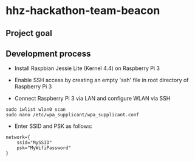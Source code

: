 # hhz-hackathon-team-beacon

## Project goal


## Development process
- Install Raspbian Jessie Lite (Kernel 4.4) on Raspberry Pi 3
- Enable SSH access by creating an empty 'ssh' file in root directory of Raspberry Pi 3


- Connect Raspberry Pi 3 via LAN and configure WLAN via SSH
```
sudo iwlist wlan0 scan
sudo nano /etc/wpa_supplicant/wpa_supplicant.conf
```
- Enter SSID and PSK as follows:
```
network={
    ssid="MySSID"
    psk="MyWifiPassword"
}
```
